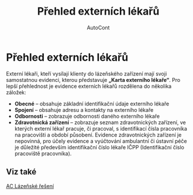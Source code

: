 ﻿---
    title: "Přehled externích lékařů"
    author: AutoCont
    ms.date: 04/30/2018
    ms.topic: article
    ms.prod: dynamics-nav-2017
    ms.contentlocale: cs-cz
    ms.lasthandoff: 04/30/2018
---

# Přehled externích lékařů

Externí lékaři, kteří vysílají klienty do lázeňského zařízení mají svoji samostatnou evidenci, kterou představuje **„Karta externího lékaře“**. 
Pro lepší přehlednost je evidence externích lékařů rozdělena do několika záložek:
-	**Obecné** – obsahuje základní identifikační údaje externího lékaře
-	**Spojení** – obsahuje adresu a kontakty na externího lékaře
-	**Odbornosti** – zobrazuje odbornosti daného externího lékaře
-	**Zdravotnická zařízení** – zobrazuje seznam zdravotnických zařízení, ve kterých externí lékař pracuje, či pracoval, s identifikací čísla pracovníka na pracovišti a období působení. Evidence zdravotnických zařízení je nepovinná, pro účely evidence a vyúčtování ambulantní či ústavní péče je důležité především identifikační číslo lékaře IČPP (Identifikační číslo pracoviště pracovníka). 



## <a name="see-also"></a>Viz také
[AC Lázeňské řešení](ac-spa-solution.md)